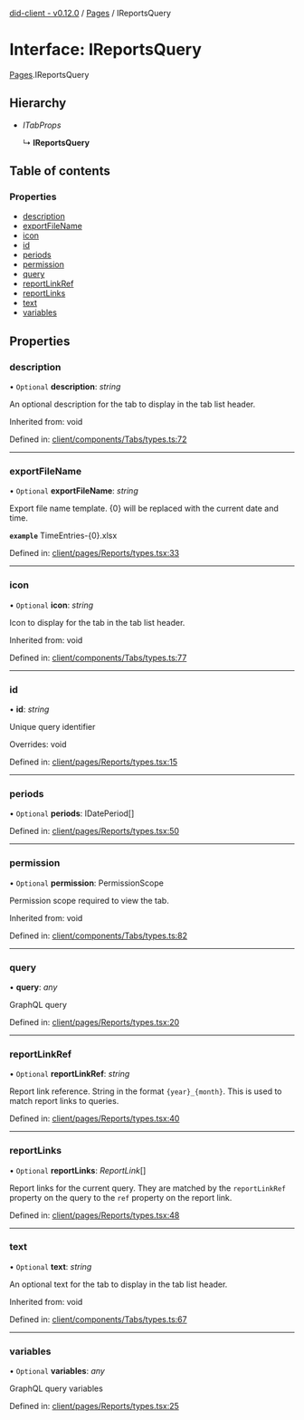 [did-client - v0.12.0](../README.md) / [Pages](../modules/pages.md) / IReportsQuery

# Interface: IReportsQuery

[Pages](../modules/pages.md).IReportsQuery

## Hierarchy

* *ITabProps*

  ↳ **IReportsQuery**

## Table of contents

### Properties

- [description](pages.ireportsquery.md#description)
- [exportFileName](pages.ireportsquery.md#exportfilename)
- [icon](pages.ireportsquery.md#icon)
- [id](pages.ireportsquery.md#id)
- [periods](pages.ireportsquery.md#periods)
- [permission](pages.ireportsquery.md#permission)
- [query](pages.ireportsquery.md#query)
- [reportLinkRef](pages.ireportsquery.md#reportlinkref)
- [reportLinks](pages.ireportsquery.md#reportlinks)
- [text](pages.ireportsquery.md#text)
- [variables](pages.ireportsquery.md#variables)

## Properties

### description

• `Optional` **description**: *string*

An optional description for the tab to display in the tab list header.

Inherited from: void

Defined in: [client/components/Tabs/types.ts:72](https://github.com/Puzzlepart/did/blob/dev/client/components/Tabs/types.ts#L72)

___

### exportFileName

• `Optional` **exportFileName**: *string*

Export file name template. {0} will be replaced
with the current date and time.

**`example`** TimeEntries-{0}.xlsx

Defined in: [client/pages/Reports/types.tsx:33](https://github.com/Puzzlepart/did/blob/dev/client/pages/Reports/types.tsx#L33)

___

### icon

• `Optional` **icon**: *string*

Icon to display for the tab in the tab list header.

Inherited from: void

Defined in: [client/components/Tabs/types.ts:77](https://github.com/Puzzlepart/did/blob/dev/client/components/Tabs/types.ts#L77)

___

### id

• **id**: *string*

Unique query identifier

Overrides: void

Defined in: [client/pages/Reports/types.tsx:15](https://github.com/Puzzlepart/did/blob/dev/client/pages/Reports/types.tsx#L15)

___

### periods

• `Optional` **periods**: IDatePeriod[]

Defined in: [client/pages/Reports/types.tsx:50](https://github.com/Puzzlepart/did/blob/dev/client/pages/Reports/types.tsx#L50)

___

### permission

• `Optional` **permission**: PermissionScope

Permission scope required to view the tab.

Inherited from: void

Defined in: [client/components/Tabs/types.ts:82](https://github.com/Puzzlepart/did/blob/dev/client/components/Tabs/types.ts#L82)

___

### query

• **query**: *any*

GraphQL query

Defined in: [client/pages/Reports/types.tsx:20](https://github.com/Puzzlepart/did/blob/dev/client/pages/Reports/types.tsx#L20)

___

### reportLinkRef

• `Optional` **reportLinkRef**: *string*

Report link reference. String in the format
`{year}_{month}`. This is used to match
report links to queries.

Defined in: [client/pages/Reports/types.tsx:40](https://github.com/Puzzlepart/did/blob/dev/client/pages/Reports/types.tsx#L40)

___

### reportLinks

• `Optional` **reportLinks**: *ReportLink*[]

Report links for the current query. They
are matched by the `reportLinkRef` property
on the query to the `ref` property on the
report link.

Defined in: [client/pages/Reports/types.tsx:48](https://github.com/Puzzlepart/did/blob/dev/client/pages/Reports/types.tsx#L48)

___

### text

• `Optional` **text**: *string*

An optional text for the tab to display in the tab list header.

Inherited from: void

Defined in: [client/components/Tabs/types.ts:67](https://github.com/Puzzlepart/did/blob/dev/client/components/Tabs/types.ts#L67)

___

### variables

• `Optional` **variables**: *any*

GraphQL query variables

Defined in: [client/pages/Reports/types.tsx:25](https://github.com/Puzzlepart/did/blob/dev/client/pages/Reports/types.tsx#L25)
